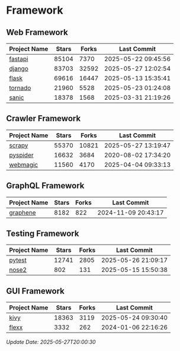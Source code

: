 # Framework

## Web Framework
| Project Name | Stars | Forks | Last Commit |
| ------------ | ----- | ----- | ----------- |
| [fastapi](https://github.com/fastapi/fastapi) | 85104 | 7370 | 2025-05-22 09:45:56 |
| [django](https://github.com/django/django) | 83703 | 32592 | 2025-05-27 12:02:54 |
| [flask](https://github.com/pallets/flask) | 69616 | 16447 | 2025-05-13 15:35:41 |
| [tornado](https://github.com/tornadoweb/tornado) | 21960 | 5528 | 2025-05-23 01:24:08 |
| [sanic](https://github.com/sanic-org/sanic) | 18378 | 1568 | 2025-03-31 21:19:26 |

## Crawler Framework
| Project Name | Stars | Forks | Last Commit |
| ------------ | ----- | ----- | ----------- |
| [scrapy](https://github.com/scrapy/scrapy) | 55370 | 10821 | 2025-05-27 13:19:47 |
| [pyspider](https://github.com/binux/pyspider) | 16632 | 3684 | 2020-08-02 17:34:20 |
| [webmagic](https://github.com/code4craft/webmagic) | 11560 | 4170 | 2025-04-04 09:33:13 |

## GraphQL Framework
| Project Name | Stars | Forks | Last Commit |
| ------------ | ----- | ----- | ----------- |
| [graphene](https://github.com/graphql-python/graphene) | 8182 | 822 | 2024-11-09 20:43:17 |

## Testing Framework
| Project Name | Stars | Forks | Last Commit |
| ------------ | ----- | ----- | ----------- |
| [pytest](https://github.com/pytest-dev/pytest) | 12741 | 2805 | 2025-05-26 21:09:17 |
| [nose2](https://github.com/nose-devs/nose2) | 802 | 131 | 2025-05-15 15:50:38 |

## GUI Framework
| Project Name | Stars | Forks | Last Commit |
| ------------ | ----- | ----- | ----------- |
| [kivy](https://github.com/kivy/kivy) | 18363 | 3119 | 2025-05-24 09:30:40 |
| [flexx](https://github.com/flexxui/flexx) | 3332 | 262 | 2024-01-06 22:16:26 |

*Update Date: 2025-05-27T20:00:30*